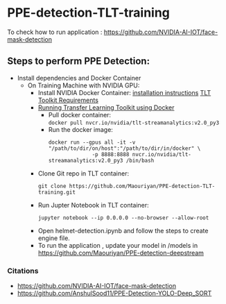 # PPE-detection-TLT-training

To check how to run application : https://github.com/NVIDIA-AI-IOT/face-mask-detection

## Steps to perform PPE Detection:

- Install dependencies and Docker Container <br/>
  - On Training Machine with NVIDIA GPU:
      - Install NVIDIA Docker Container: [installation instructions](https://developer.nvidia.com/blog/gpu-containers-runtime/) [TLT Toolkit Requirements](https://docs.nvidia.com/metropolis/TLT/tlt-getting-started-guide/index.html#requirements) <br/>
      - [Running Transfer Learning Toolkit using Docker](https://ngc.nvidia.com/catalog/containers/nvidia:tlt-streamanalytics)
          - Pull docker container:<br/>
              ```docker pull nvcr.io/nvidia/tlt-streamanalytics:v2.0_py3```
          - Run the docker image:
              ```
              docker run --gpus all -it -v "/path/to/dir/on/host":"/path/to/dir/in/docker" \
                            -p 8888:8888 nvcr.io/nvidia/tlt-streamanalytics:v2.0_py3 /bin/bash
              ```
      - Clone Git repo in TLT container:
          ```
          git clone https://github.com/Maouriyan/PPE-detection-TLT-training.git
          ```
       - Run Jupter Notebook in TLT container:
          ```
          jupyter notebook --ip 0.0.0.0 --no-browser --allow-root
          ```
       - Open helmet-detection.ipynb and follow the steps to create engine file.
       - To run the application , update your model in /models in https://github.com/Maouriyan/PPE-detection-deepstream


### Citations 

- https://github.com/NVIDIA-AI-IOT/face-mask-detection
- https://github.com/AnshulSood11/PPE-Detection-YOLO-Deep_SORT

          
          
